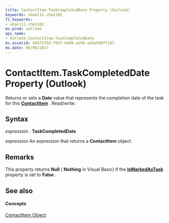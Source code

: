 ```yaml
---
title: ContactItem.TaskCompletedDate Property (Outlook)
keywords: vbaol11.chm1102
f1_keywords:
- vbaol11.chm1102
ms.prod: outlook
api_name:
- Outlook.ContactItem.TaskCompletedDate
ms.assetid: 6567575d-f95f-b409-a298-a19a590ff1d7
ms.date: 06/08/2017
---
```



# ContactItem.TaskCompletedDate Property (Outlook)

Returns or sets a **Date** value that represents the completion date of the task for this **[ContactItem](contactitem-object-outlook.md)** . Read/write.


## Syntax

 _expression_ . **TaskCompletedDate**

 _expression_ An expression that returns a **ContactItem** object.


## Remarks

This property returns **Null** ( **Nothing** in Visual Basic) if the **[IsMarkedAsTask](contactitem-ismarkedastask-property-outlook.md)** property is set to **False** .


## See also


#### Concepts


[ContactItem Object](contactitem-object-outlook.md)

